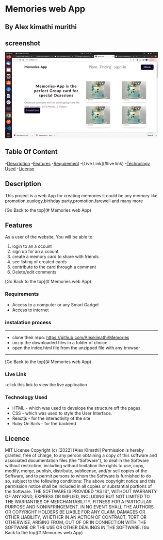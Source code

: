 # Memories web App

## By Alex kimathi murithi

## screenshot
![image](./client/src/img/memory.png)

## Table Of Content

-[Description](#description)
-[Features](#features)
-[Requirement](#requirement)
-[Live Link](#live link)
-[Technology Used](#technology-used)
-[License](#license)


## Description 

<p>This project is a web App for creating memories it could be any memory like promotion,euology,birthday party,promotion,farewell and many more</p>

[Go Back to the top](# Memories web App)

## Features

As a user of the website, You will be able to:
 
1. login to an a ccount
2. sign up for an a ccount
3. create a memory card to share with friends
4. see listing of created cards
5. contribute to the card through a comment
6. Delete/edit comments

[Go Back to the top](#   Memories web App)

### Requirements
* Access to a computer or any Smart Gadget
* Access to internet

### instalation process 

***
* clone their repo: https://github.com/Alexkimathi/Memories
* unzip the downloaded files in a folder of choice.
* open the index.html file from the unzipped file with any browser

***

[Go Back to the top](#   Memories web App)

### Live Link

-click this link to view the live application 


### Technology Used

* HTML - which was used to develope the structure off the pages.
* CSS - which was used to style the User Interface.
* Reactjs - for the interactivity of the site
* Ruby On Rails - for the backend 


## Licence
MIT License
Copyright (c) [2022] [Alex KImathi]
Permission is hereby granted, free of charge, to any person obtaining a copy
of this software and associated documentation files (the "Software"), to deal
in the Software without restriction, including without limitation the rights
to use, copy, modify, merge, publish, distribute, sublicense, and/or sell
copies of the Software, and to permit persons to whom the Software is
furnished to do so, subject to the following conditions:
The above copyright notice and this permission notice shall be included in all
copies or substantial portions of the Software.
THE SOFTWARE IS PROVIDED "AS IS", WITHOUT WARRANTY OF ANY KIND, EXPRESS OR
IMPLIED, INCLUDING BUT NOT LIMITED TO THE WARRANTIES OF MERCHANTABILITY,
FITNESS FOR A PARTICULAR PURPOSE AND NONINFRINGEMENT. IN NO EVENT SHALL THE
AUTHORS OR COPYRIGHT HOLDERS BE LIABLE FOR ANY CLAIM, DAMAGES OR OTHER
LIABILITY, WHETHER IN AN ACTION OF CONTRACT, TORT OR OTHERWISE, ARISING FROM,
OUT OF OR IN CONNECTION WITH THE SOFTWARE OR THE USE OR OTHER DEALINGS IN THE
SOFTWARE.
[Go Back to the top](#   Memories web App)


